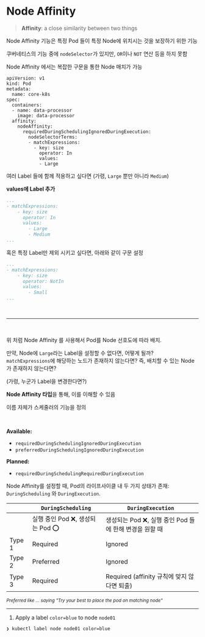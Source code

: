 # Node Affinity

> **Affinity**: a close similarity between two things

Node Affinity 기능은 특정 Pod 들이 특정 Node에 위치시는 것을 보장하기 위한 기능

쿠버네티스의 기능 중에 `nodeSelector`가 있지만, `OR`이나 `NOT` 연산 등을 하지 못함

Node Affinity 에서는 복잡한 구문을 통한 Node 매치가 가능

<pre><code lang="json">apiVersion: v1
kind: Pod
metadata:
  name: core-k8s
spec:
  containers:
  - name: data-processor
    image: data-processor
  affinity:
    nodeAffinity:
      requiredDuringSchedulingIgnoredDuringExecution:
        nodeSelectorTerms:
        - matchExpressions:
          - key: size
            operator: In
            values:
            - Large
</code></pre>

여러 Label 들에 함께 적용하고 싶다면 (가령, `Large` 뿐만 아니라 `Medium`)

**values에 Label 추가**

```yaml
...
- matchExpressions:
    - key: size
      operator: In
      values:
        - Large
        - Medium
...
```

혹은 특정 Label만 제외 시키고 싶다면, 아래와 같이 구문 설정

```yaml
...
- matchExpressions:
    - key: size
      operator: NotIn
      values:
        - Small
...
```

<br/>

---

<br/>

위 처럼 Node Affinity 를 사용해서 Pod를 Node 선호도에 따라 배치.


만약, Node에 `Large`라는 Label을 설정할 수 없다면, 어떻게 될까? 
`matchExpressions`에 해당하는 노드가 존재하지 않는다면? 
즉, 배치할 수 있는 Node가 존재하지 않는다면?

(가령, 누군가 Label을 변경한다면?)

**Node Affinity 타입**을 통해, 이를 이해할 수 있음 

이름 자체가 스케줄러의 기능을 정의

<br/>

**Available:**
- `requiredDuringSchedulingIgnoredDuringExecution`
- `preferredDuringSchedulingIgnoredDuringExecution`

**Planned:**
- `requiredDuringSchedulingRequiredDuringExecution`

Node Affinity를 설정할 때, Pod의 라이프사이클 내 두 가지 상태가 존재: `DuringScheduling` 와 `DuringExecution`.


|        | `DuringScheduling`       | `DuringExecution`                    |
|--------|--------------------------|--------------------------------------|
|        | 실행 중인 Pod ❌, 생성되는 Pod ⭕️ | 생성되는 Pod ❌, 실행 중인 Pod 들에 한해 변경을 원할 때 |
| Type 1 | Required                 | Ignored                              |
| Type 2 | Preferred                | Ignored                              |
| Type 3 | Required                 | Required  (affinity 규칙에 맞지 않다면 퇴출)   |

<i><small>Preferred like ...  saying "Try your best to place the pod on matching node"</small></i>


---

1. Apply a label `color=blue` to node `node01`

```Bash
❯ kubectl label node node01 color=blue 
```